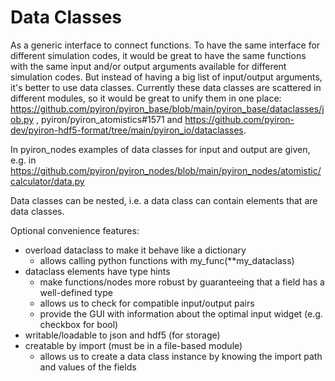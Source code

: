 # Data Classes
As a generic interface to connect functions. To have the same interface for different simulation codes, it would be great to have the same functions with the same input and/or output arguments available for different simulation codes. But instead of having a big list of input/output arguments, it's better to use data classes. Currently these data classes are scattered in different modules, so it would be great to unify them in one place: https://github.com/pyiron/pyiron_base/blob/main/pyiron_base/dataclasses/job.py , pyiron/pyiron_atomistics#1571 and https://github.com/pyiron-dev/pyiron-hdf5-format/tree/main/pyiron_io/dataclasses.

In pyiron_nodes examples of data classes for input and output are given, e.g. in
https://github.com/pyiron/pyiron_nodes/blob/main/pyiron_nodes/atomistic/calculator/data.py

Data classes can be nested, i.e. a data class can contain elements that are data classes.

Optional convenience features:
- overload dataclass to make it behave like a dictionary
  - allows calling python functions with my_func(**my_dataclass)
- dataclass elements have type hints
  - make functions/nodes more robust by guaranteeing that a field has a well-defined type
  - allows us to check for compatible input/output pairs
  - provide the GUI with information about the optimal input widget (e.g. checkbox for bool) 
- writable/loadable to json and hdf5 (for storage)
- creatable by import (must be in a file-based module)
  - allows us to create a data class instance by knowing the import path and values of the fields

